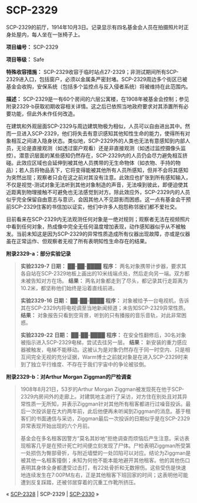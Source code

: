 # SCP-2329
                        




SCP-2329的前厅，1914年10月3日。记录显示有四名基金会人员在拍摄照片时正身处屋内，每人坐在一张椅子上。



**项目编号：** SCP-2329

**项目等级：** Safe

**特殊收容措施：** SCP-2329收容于临时站点27-2329；非测试期间所有SCP-2329进入口，包括窗户，必须以金属条严密封堵。SCP-2329周边多个街区已被基金会收购，安保系统（包括多个监控点与反入侵者系统）将被维持在此范围内。

**描述：** SCP-2329是一有60个房间的六层公寓楼，在1908年被基金会控制；参见附录2329-b获取初期收容相关详情。这之后已依照当地政府要求对其添置所有必要功能，但此外未作任何改造。

在建筑和外观层面SCP-2329与周边建筑物极为相似，人员可以自由进出其中。然而一旦进入SCP-2329，他们将失去有意识感知其他知性生命的能力，使得所有对象相互之间进入隐身状态。类似地，SCP-2329外的人类也无法有意感知到内部人员，无论是直接观测（如透过窗户观看）还是非直接观测（如透过监控摄像头监控）。潜意识层面的某些感知仍然存在，SCP-2329内的人员仍会尽力避免相互挤碰。此效应区域也会延伸到被其他人员携带的无生命物体（如衣物、手持的物品）；若人员将物品丢下，它将变得能被其他所有人员所感知，但并不会将其感知为突然出现；观察者只会在这之前对其没有注意。此效应也扩张到所有感知输入，不仅是视觉-测试对象无法听到其他对象制造的声音，无法嗅到彼此，即便迫使其近距离到物理接触不可避免也无法感觉到对方。除此效应外，SCP-2329内的人员似乎完全保留自由意志与意识，会因其他人不见踪影而困惑。这一点有基金会干预前SCP-2329住客的书信加以证实，他们中许多人抱怨称邻居们都不爱社交。

目前看来在SCP-2329内无法观测任何对象是一绝对规则；观察者无法在视频照片中看到任何对象，热成像中完全无任何温度增加表现，动作感知器似乎从不被触发。当前未知这是因为SCP-2329的异常性质造成所有仪器出现故障，亦或是仪器虽在正常运作、但观察者无视了所有表明知性生命存在的结果。

**附录2329-a：部分实验记录** 


> **实验2329-7** 
**日期：**  ██-██-████
**程序：** 两名对象携带计步器，要求其各自站在SCP-2329地板上画出的10米线端点处，然后走向另一端。双方都未被告知对方在场。
**结果：** 两名对象都走到了尽头，都记录其行走距离为10.2米，都坚称他们始终是沿着直线前进。
> 
> **实验2329-16** 
**日期：** ██-██-████
**程序：** 对象被给予一台电视机，告诉其在SCP-2329内将电视调至当地新闻频道；未告知SCP-2329异常性质。
**结果：** 对象报告只看到空背景，听到的只有播报的音乐音轨，对此非常困惑。
> 
> **实验2329-22** 
**日期：** ██-██-████
**程序：** 在安全性翻修后，30名对象被指示进入SCP-2329电梯，尝试去往另一层。
**结果：** 新安装的重力感应器被触发，电梯不能移动。这被认为是对象仍然存在于同一时空内、只是相互间完全无视的充分证据，Warm博士之前就对象是在进入SCP-2329时来到了独立平行维度、不存在于我们宇宙中的争论被驳倒。
> 

**附录2329-b：对Arthur Morgan Ziggman的尸检调查** 


> 1908年8月21日，53岁的Arthur Morgan Ziggman被发现死在他于SCP-2329内房间外的走廊上。对建筑地主进行了采访，对方住在别处且对其异常性质一无所知，并表示Ziggman针对其他所有租客都进行过噪音投诉。最后一次投诉是在大约两年前，此后他便再未听闻到Ziggman的消息。基于租客们的书面通信与采访，Ziggman最后一次投诉的日期似乎是在SCP-2329异常表现开始出现的六个月前。
> 
> 基金会在多名租客因警方“莫名其妙地”拒绝调查而烦恼后产生注意。采访表现租客几乎是在预计死亡时间便立刻发现了尸体。尸检表明Ziggman所受第一处损伤为臀部骨折，与附近墙壁的一处凹陷可以对应。结论为Ziggman是被其他一名租客撞倒；未知为何他不能本能地避开其他租客。他的其他伤口表明其身体全身都遭受过击打，有22处骨折和无数擦伤。这些受伤是快速地连续发生在7:00PM左右，正是其他租客下班回家的时间；这表明他可能遭到反复踩踏，还被邻居穿着的沉重工作靴所挤压。
> 



« <a shape='rect' class='newpage' href='/scp-2328'>SCP-2328</a> | SCP-2329 | <a shape='rect' class='newpage' href='/scp-2330'>SCP-2330</a> »





                    